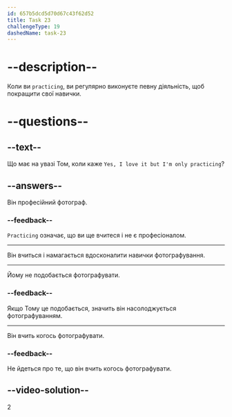 ```yaml
---
id: 657b5dcd5d70d67c43f62d52
title: Task 23
challengeType: 19
dashedName: task-23
---
```


# --description--

Коли ви `practicing`, ви регулярно виконуєте певну діяльність, щоб покращити свої навички.

# --questions--

## --text--

Що має на увазі Том, коли каже `Yes, I love it but I'm only practicing`?

## --answers--

Він професійний фотограф.

### --feedback--

`Practicing` означає, що ви ще вчитеся і не є професіоналом.

---

Він вчиться і намагається вдосконалити навички фотографування.

---

Йому не подобається фотографувати.

### --feedback--

Якщо Тому це подобається, значить він насолоджується фотографуванням.

---

Він вчить когось фотографувати.

### --feedback--

Не йдеться про те, що він вчить когось фотографувати.

## --video-solution--

2
